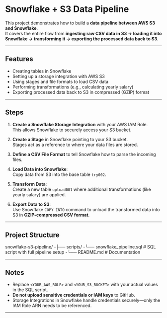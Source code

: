 # Snowflake + S3 Data Pipeline

This project demonstrates how to build a **data pipeline between AWS S3 and Snowflake**.  
It covers the entire flow from **ingesting raw CSV data in S3 → loading it into Snowflake → transforming it → exporting the processed data back to S3**.

---

## Features
- Creating tables in Snowflake
- Setting up a storage integration with AWS S3
- Using stages and file formats to load CSV data
- Performing transformations (e.g., calculating yearly salary)
- Exporting processed data back to S3 in compressed (GZIP) format

---

## Steps

1. **Create a Snowflake Storage Integration** with your AWS IAM Role.  
   This allows Snowflake to securely access your S3 bucket.

2. **Create a Stage** in Snowflake pointing to your S3 bucket.  
   Stages act as a reference to where your data files are stored.

3. **Define a CSV File Format** to tell Snowflake how to parse the incoming files.

4. **Load Data into Snowflake**:  
   Copy data from S3 into the base table `try002`.

5. **Transform Data**:  
   Create a new table `upload001` where additional transformations (like yearly salary) are applied.

6. **Export Data to S3**:  
   Use Snowflake `COPY INTO` command to unload the transformed data into S3 in **GZIP-compressed CSV format**.

---

## Project Structure
  snowflake-s3-pipeline/
  -├── scripts/
   -└── snowflake_pipeline.sql # SQL script with full pipeline setup
  -└── README.md # Documentation

---

## Notes
- Replace `<YOUR_AWS_ROLE>` and `<YOUR_S3_BUCKET>` with your actual values in the SQL script.
- **Do not upload sensitive credentials or IAM keys** to GitHub.
- Storage Integrations in Snowflake handle credentials securely—only the IAM Role ARN needs to be referenced.

---
